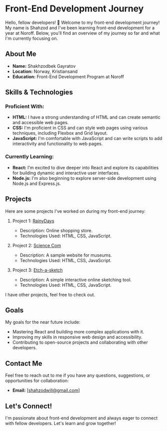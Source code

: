 # Front-End Development Journey

Hello, fellow developers! 👋 Welcome to my front-end development journey! My name is Shahzod and I've been learning front-end development for a year at Noroff. Below, you'll find an overview of my journey so far and what I'm currently focusing on.

## About Me

- **Name:** Shakhzodbek Gayratov
- **Location:** Norway, Kristiansand
- **Education:** Front-End Development Program at Noroff

## Skills & Technologies

### Proficient With:
- **HTML:** I have a strong understanding of HTML and can create semantic and accessible web pages.
- **CSS:** I'm proficient in CSS and can style web pages using various techniques, including Flexbox and Grid layout.
- **JavaScript:** I'm comfortable with JavaScript and can write scripts to add interactivity and functionality to web pages.

### Currently Learning:
- **React:** I'm excited to dive deeper into React and explore its capabilities for building dynamic and interactive user interfaces.
- **Node.js:** I'm also beginning to explore server-side development using Node.js and Express.js.

## Projects

Here are some projects I've worked on during my front-end journey:

1. Project 1: [RainyDays](https://github.com/NoroffFEU/html-css-course-assignment-Tuprosov)
   - Description: Online shopping store.
   - Technologies Used: HTML, CSS, JavaScript.

2. Project 2: [Science Com](https://github.com/Tuprosov/Semester-Project-1)
   - Description: A sample website for museums.
   - Technologies Used: HTML, CSS, JavaScript.

3. Project 3: [Etch-a-sketch](https://github.com/Tuprosov/etch_a_sketch)
   - Description: A simple interactive online sketching tool.
   - Technologies Used: HTML, CSS, JavaScript.

I have other projects, feel free to check out.

## Goals

My goals for the near future include:

- Mastering React and building more complex applications with it.
- Improving my skills in responsive web design and accessibility.
- Contributing to open-source projects and collaborating with other developers.

## Contact Me

Feel free to reach out to me if you have any questions, suggestions, or opportunities for collaboration:

- **Email:** [shahzodwill@gmail.com]

## Let's Connect!

I'm passionate about front-end development and always eager to connect with fellow developers. Let's learn and grow together!
